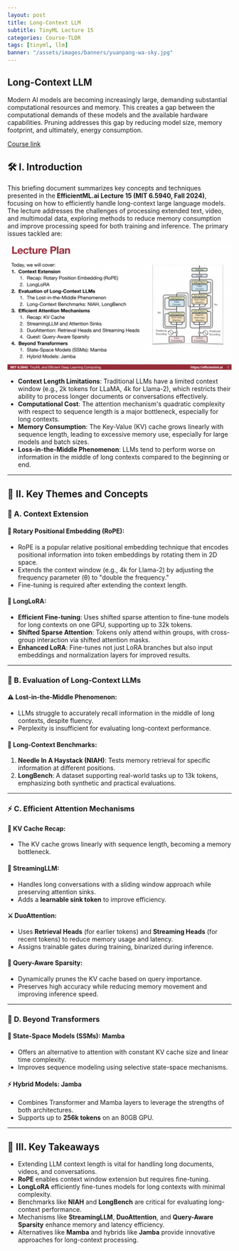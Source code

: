 ```yaml
---
layout: post
title: Long-Context LLM
subtitle: TinyML Lecture 15
categories: Course-TLDR
tags: [tinyml, llm]
banner: "/assets/images/banners/yuanpang-wa-sky.jpg"
---
```



## Long-Context LLM 

Modern AI models are becoming increasingly large, demanding substantial computational resources and memory. This creates a gap between the computational demands of these models and the available hardware capabilities. Pruning addresses this gap by reducing model size, memory footprint, and ultimately, energy consumption.

[Course link](https://hanlab.mit.edu/courses/2024-fall-65940)


## 🛠️ I. Introduction

This briefing document summarizes key concepts and techniques presented in the **EfficientML.ai Lecture 15 (MIT 6.5940, Fall 2024)**, focusing on how to efficiently handle long-context large language models. The lecture addresses the challenges of processing extended text, video, and multimodal data, exploring methods to reduce memory consumption and improve processing speed for both training and inference. The primary issues tackled are:

![alt_text](/assets/images/tinyml-2024/15/1.png "image_tooltip")

- **Context Length Limitations**: Traditional LLMs have a limited context window (e.g., 2k tokens for LLaMA, 4k for Llama-2), which restricts their ability to process longer documents or conversations effectively.
- **Computational Cost**: The attention mechanism's quadratic complexity with respect to sequence length is a major bottleneck, especially for long contexts.
- **Memory Consumption**: The Key-Value (KV) cache grows linearly with sequence length, leading to excessive memory use, especially for large models and batch sizes.
- **Loss-in-the-Middle Phenomenon**: LLMs tend to perform worse on information in the middle of long contexts compared to the beginning or end.

---

## 🧠 II. Key Themes and Concepts

### 🔗 A. Context Extension

#### 🔄 Rotary Positional Embedding (RoPE):
- RoPE is a popular relative positional embedding technique that encodes positional information into token embeddings by rotating them in 2D space.
- Extends the context window (e.g., 4k for Llama-2) by adjusting the frequency parameter (θ) to "double the frequency."
- Fine-tuning is required after extending the context length.

#### 🐍 LongLoRA:
- **Efficient Fine-tuning**: Uses shifted sparse attention to fine-tune models for long contexts on one GPU, supporting up to 32k tokens.
- **Shifted Sparse Attention**: Tokens only attend within groups, with cross-group interaction via shifted attention masks.
- **Enhanced LoRA**: Fine-tunes not just LoRA branches but also input embeddings and normalization layers for improved results.

---

### 🧪 B. Evaluation of Long-Context LLMs

#### ⚠️ Lost-in-the-Middle Phenomenon:
- LLMs struggle to accurately recall information in the middle of long contexts, despite fluency.
- Perplexity is insufficient for evaluating long-context performance.

#### 📝 Long-Context Benchmarks:
1. **Needle In A Haystack (NIAH)**: Tests memory retrieval for specific information at different positions.
2. **LongBench**: A dataset supporting real-world tasks up to 13k tokens, emphasizing both synthetic and practical evaluations.

---

### ⚡ C. Efficient Attention Mechanisms

#### 💾 KV Cache Recap:
- The KV cache grows linearly with sequence length, becoming a memory bottleneck.

#### 🌊 StreamingLLM:
- Handles long conversations with a sliding window approach while preserving attention sinks.
- Adds a **learnable sink token** to improve efficiency.

#### ⚔️ DuoAttention:
- Uses **Retrieval Heads** (for earlier tokens) and **Streaming Heads** (for recent tokens) to reduce memory usage and latency.
- Assigns trainable gates during training, binarized during inference.

#### 🧹 Query-Aware Sparsity:
- Dynamically prunes the KV cache based on query importance.
- Preserves high accuracy while reducing memory movement and improving inference speed.

---

### 🚀 D. Beyond Transformers

#### 🧬 State-Space Models (SSMs): Mamba
- Offers an alternative to attention with constant KV cache size and linear time complexity.
- Improves sequence modeling using selective state-space mechanisms.

#### ⚡ Hybrid Models: Jamba
- Combines Transformer and Mamba layers to leverage the strengths of both architectures.
- Supports up to **256k tokens** on an 80GB GPU.

---

## 🔑 III. Key Takeaways

- Extending LLM context length is vital for handling long documents, videos, and conversations.
- **RoPE** enables context window extension but requires fine-tuning.
- **LongLoRA** efficiently fine-tunes models for long contexts with minimal complexity.
- Benchmarks like **NIAH** and **LongBench** are critical for evaluating long-context performance.
- Mechanisms like **StreamingLLM**, **DuoAttention**, and **Query-Aware Sparsity** enhance memory and latency efficiency.
- Alternatives like **Mamba** and hybrids like **Jamba** provide innovative approaches for long-context processing.
